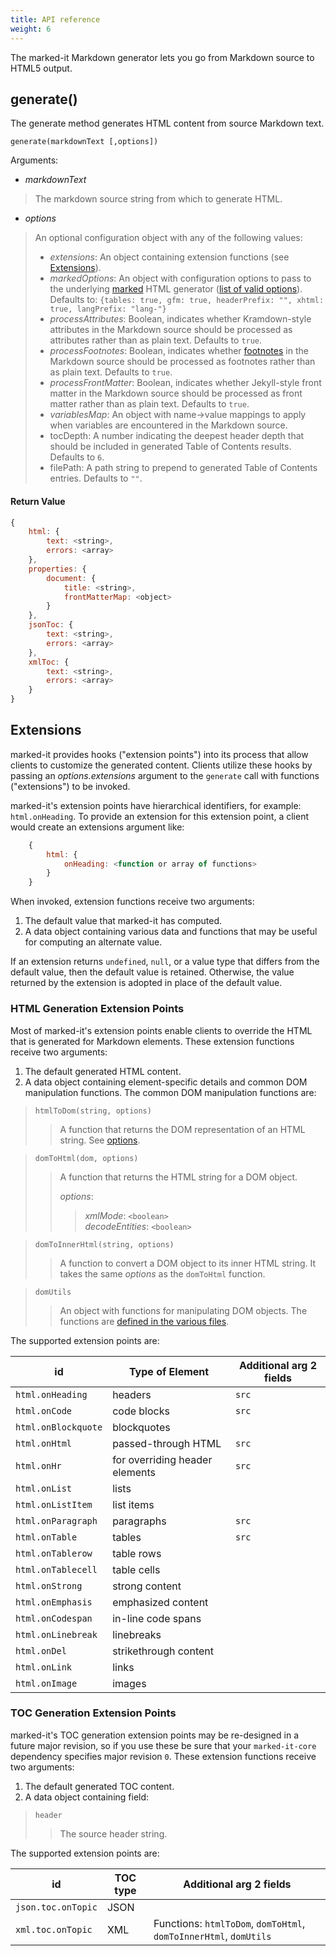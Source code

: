 ```yaml
---
title: API reference
weight: 6
---
```


The marked-it Markdown generator lets you go from Markdown source to HTML5 output.

## generate()
The generate method generates HTML content from source Markdown text.

`generate(markdownText [,options])`


Arguments:
- *markdownText*
> The markdown source string from which to generate HTML.
- *options*
> An optional configuration object with any of the following values:
> - *extensions*: An object containing extension functions (see [Extensions](#extensions)).
> - *markedOptions*: An object with configuration options to pass to the underlying [marked](https://github.com/chjj/marked) HTML generator ([list of valid options](https://marked.js.org/#/USING_ADVANCED.md#options)).  Defaults to: `{tables: true, gfm: true, headerPrefix: "", xhtml: true, langPrefix: "lang-"}`
> - *processAttributes*: Boolean, indicates whether Kramdown-style attributes in the Markdown source should be processed as attributes rather than as plain text. Defaults to `true`.
> - *processFootnotes*: Boolean, indicates whether [footnotes](https://www.markdownguide.org/extended-syntax/#footnotes) in the Markdown source should be processed as footnotes rather than as plain text. Defaults to `true`.
> - *processFrontMatter*: Boolean, indicates whether Jekyll-style front matter in the Markdown source should be processed as front matter rather than as plain text. Defaults to `true`.
> - *variablesMap*: An object with name->value mappings to apply when variables are encountered in the Markdown source.
> - tocDepth: A number indicating the deepest header depth that should be included in generated Table of Contents results.  Defaults to `6`.
> - filePath: A path string to prepend to generated Table of Contents entries.  Defaults to `""`.


#### Return Value

```js
{
	html: {
		text: <string>,
		errors: <array>
	},
	properties: {
		document: {
			title: <string>,
			frontMatterMap: <object>
		}
	},
	jsonToc: {
		text: <string>,
		errors: <array>
	},
	xmlToc: {
		text: <string>,
		errors: <array>
	}
}
```

## Extensions

marked-it provides hooks ("extension points") into its process that allow clients to customize the generated content.  Clients utilize these hooks by passing an *options.extensions* argument to the `generate` call with functions ("extensions") to be invoked.

marked-it's extension points have hierarchical identifiers, for example: `html.onHeading`.  To provide an extension for this extension point, a client would create an extensions argument like:

```js
	{
		html: {
			onHeading: <function or array of functions>
		}
	}
```

When invoked, extension functions receive two arguments:
1. The default value that marked-it has computed.
2. A data object containing various data and functions that may be useful for computing an alternate value.

If an extension returns `undefined`, `null`, or a value type that differs from the default value, then the default value is retained.  Otherwise, the value returned by the extension is adopted in place of the default value.

### HTML Generation Extension Points

Most of marked-it's extension points enable clients to override the HTML that is generated for Markdown elements.  These extension functions receive two arguments:
1. The default generated HTML content.
2. A data object containing element-specific details and common DOM manipulation functions.  The common DOM manipulation functions are:

> `htmlToDom(string, options)`
>> A function that returns the DOM representation of an HTML string.  See [options](https://github.com/fb55/htmlparser2/blob/v3.8.3/lib/Parser.js).

> `domToHtml(dom, options)`
>> A function that returns the HTML string for a DOM object.
>>
>> *options*:  
>>> *xmlMode*: `<boolean>`  
>>> *decodeEntities*: `<boolean>`

>`domToInnerHtml(string, options)`
>> A function to convert a DOM object to its inner HTML string.  It takes the same *options* as the `domToHtml` function.

>`domUtils`
>> An object with functions for manipulating DOM objects.  The functions are [defined in the various files](https://github.com/fb55/domutils/).

The supported extension points are:

| id | Type of Element | Additional arg 2 fields |
| -- | ----------- | ---------------------------- |
| `html.onHeading` | headers | `src` |
| `html.onCode` | code blocks | `src` |
| `html.onBlockquote` | blockquotes | |
| `html.onHtml` | passed-through HTML | `src` |
| `html.onHr` | for overriding header elements | `src` |
| `html.onList` | lists | |
| `html.onListItem` | list items | |
| `html.onParagraph` | paragraphs | `src` |
| `html.onTable` | tables | `src` |
| `html.onTablerow` | table rows | |
| `html.onTablecell` | table cells | |
| `html.onStrong` | strong content | |
| `html.onEmphasis` | emphasized content | |
| `html.onCodespan` | in-line code spans | |
| `html.onLinebreak` | linebreaks | |
| `html.onDel` | strikethrough content | |
| `html.onLink` | links | |
| `html.onImage` | images | |

### TOC Generation Extension Points

marked-it's TOC generation extension points may be re-designed in a future major revision, so if you use these be sure that your `marked-it-core` dependency specifies major revision `0`.  These extension functions receive two arguments:
1. The default generated TOC content.
2. A data object containing field:

> `header`
>> The source header string.

The supported extension points are:

| id | TOC type | Additional arg 2 fields |
| -- | ----------- | ---------------------------- |
| `json.toc.onTopic` | JSON |  |
| `xml.toc.onTopic` | XML | Functions: `htmlToDom`, `domToHtml`, `domToInnerHtml`, `domUtils` |
